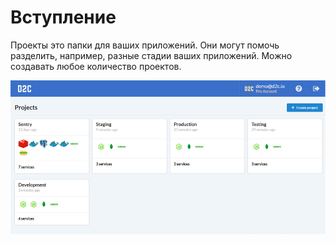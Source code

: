 # Вступление

Проекты это папки для ваших приложений. Они могут помочь разделить, например, разные стадии ваших приложений. Можно создавать любое количество проектов.

![Projects](../img/projects.png)

